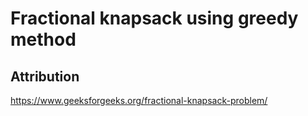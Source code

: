 # Fractional knapsack using greedy method

## Attribution

https://www.geeksforgeeks.org/fractional-knapsack-problem/
